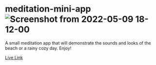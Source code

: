 # meditation-mini-app![Screenshot from 2022-05-09 18-12-00](https://user-images.githubusercontent.com/93989404/167452318-7e2eef30-a944-4247-a466-24a35d7291cd.png)

A small meditation app that will demonstrate the sounds and looks of the beach or a rainy cozy day. Enjoy!

[Live Link](https://meditation-uris.netlify.app/)
